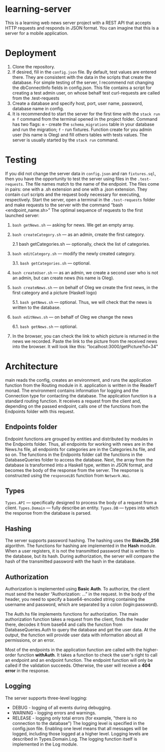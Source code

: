 # learning-server
This is a learning web news server project with a REST API that accepts HTTP requests and responds in JSON format. You can imagine that this is a server for a mobile application.
# Deployment
1. Clone the repository.
2. If desired, fill in the `config.json` file. By default, test values are entered there. They are consistent with the data in the scripts that create the database. For simple testing of the server, I recommend not changing the dbConnectInfo fields in config.json. This file contains a script for creating a test admin user, on whose behalf test curl-requests are called from the .test-requests
3. Create a database and specify host, port, user name, password, database name in config. 
4. It is recommended to start the server for the first time with the `stack run m f` command from the terminal opened in the project folder. Command has two flags:
    `m` - create the `schema_migrations` table in your database and run the migration;
    `f` - run fixtures. Function create for you admin user (his name is Oleg) and fill others tables with tests values.
The server is usually started by the `stack run` command.

# Testing
If you did not change the server data in `config.json` and ran `fixtures.sql`, then you have the opportunity to test the server using files in the `.test-requests`.  The file names match to the name of the endpoint. The files come in pairs: one with a .sh extension and one with a .json extension. They contain curl scripts and the request body necessary for executing, respectively.
Start the server, open a terminal in the `.test-requests` folder and make requests to the server with the command “bash <endpoint_name.sh>”
The optimal sequence of requests to the first launched server:
1. `bash getNews.sh` — asking for news. We get an empty array.
2. `bash createCategory.sh` — as an admin, create the first category.

    2.1 bash getCategories.sh — optionally, check the list of categories.

3. `bash editCategory.sh` — modify the newly created category.

    3.1. `bash getCategories.sh` — optional.

4. `bash createUser.sh` — as an admin, we create a second user who is not an admin, but can create news (his name is Oleg).

6. `bash createNews.sh` — on behalf of Oleg we create the first news, in the first category and a picture (Haskell logo)

    5.1. `bash getNews.sh` — optional. Thus, we will check that the news is written to the database.

7. `bash editNews.sh` — on behalf of Oleg we change the news

    6.1. `bash getNews.sh` — optional. 

8. In the browser, you can check the link to which picture is returned in the news we recorded. Paste the link to the picture from the received news into the browser. It will look like this: “localhost:3000/getPicture?id=34" 

# Architecture
main reads the config, creates an environment, and runs the application function from the Routing module in it. application is written in the ReaderT monad. The environment contains information for logging and the Connection type for contacting the database.
The application function is a standard routing function. It receives a request from the client and, depending on the passed endpoint, calls one of the functions from the Endpoints folder with this request.

## Endpoints folder
Endpoint functions are grouped by entities and distributed by modules in the Endpoints folder. Thus, all endpoints for working with news are in the News.hs file, all endpoints for categories are in the Categories.hs file, and so on.
The functions in the Endpoints folder call the functions in the DatabaseQueries folder to access the database. Next, the array from the database is transformed into a Haskell type, written in JSON format, and becomes the body of the response from the server. The response is constructed using the `responseLBS` function from `Network.Wai`.

## Types
`Types.API` — specifically designed to process the body of a request from a client.
`Types.Domain` —  fully describe an entity.
`Types.DB` — types into which the response from the database is parsed.

## Hashing
The server supports password hashing. The hashing uses the **Blake2b_256** algorithm. The functions for hashing are implemented in the **Hash** module.
When a user registers, it is not the transmitted password that is written to the database, but its hash. During authorization, the server will compare the hash of the transmitted password with the hash in the database.

## Authorization
Authorization is implemented using **Basic Auth**. To authorize, the client must send the header “Authorization: ...” in the request. In the body of the header, you need to specify a base64-encoded string containing the username and password, which are separated by a colon (login:password).

The Auth.hs file implements functions for authorization. The main authorization function takes a request from the client, finds the header there, decodes it from base64 and calls the function from DatabaseQueries.Auth to query the database and get the user data. At the output, the function will provide user data with information about all permissions, or an error.

Most of the endpoints in the application function are called with the higher-order function **withAuth**. It takes a function to check the user's right to call an endpoint and an endpoint function. The endpoint function will only be called if the validation succeeds. Otherwise, the user will receive a **404 error** in the response.

## Logging
The server supports three-level logging:
* DEBUG - logging of all events during debugging.
* WARNING - logging errors and warnings.
* RELEASE - logging only total errors (for example, "there is no connection to the database")
The logging level is specified in the config.json file. Enabling one level means that all messages will be logged, including those logged at a higher level. Logging levels are described in Types.Domain.Log.
The logging function itself is implemented in the Log module.

